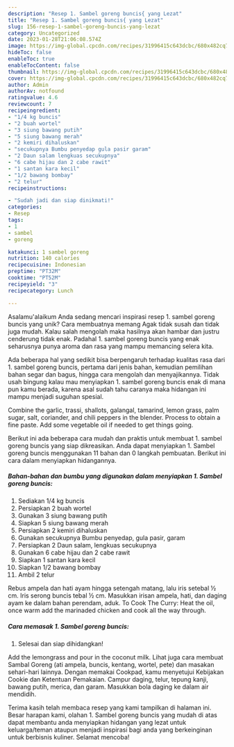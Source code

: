 ```yaml
---
description: "Resep 1. Sambel goreng buncis{ yang Lezat"
title: "Resep 1. Sambel goreng buncis{ yang Lezat"
slug: 156-resep-1-sambel-goreng-buncis-yang-lezat
category: Uncategorized
date: 2023-01-28T21:06:08.574Z
image: https://img-global.cpcdn.com/recipes/31996415c643dcbc/680x482cq70/1-sambel-goreng-buncis-foto-resep-utama.jpg
hideToc: false
enableToc: true
enableTocContent: false
thumbnail: https://img-global.cpcdn.com/recipes/31996415c643dcbc/680x482cq70/1-sambel-goreng-buncis-foto-resep-utama.jpg
cover: https://img-global.cpcdn.com/recipes/31996415c643dcbc/680x482cq70/1-sambel-goreng-buncis-foto-resep-utama.jpg
author: Admin
authorAv: notfound
ratingvalue: 4.6
reviewcount: 7
recipeingredient:
- "1/4 kg buncis"
- "2 buah wortel"
- "3 siung bawang putih"
- "5 siung bawang merah"
- "2 kemiri dihaluskan"
- "secukupnya Bumbu penyedap gula pasir garam"
- "2 Daun salam lengkuas secukupnya"
- "6 cabe hijau dan 2 cabe rawit"
- "1 santan kara kecil"
- "1/2 bawang bombay"
- "2 telur"
recipeinstructions:

- "Sudah jadi dan siap dinikmati!"
categories:
- Resep
tags:
- 1
- sambel
- goreng

katakunci: 1 sambel goreng 
nutrition: 140 calories
recipecuisine: Indonesian
preptime: "PT32M"
cooktime: "PT52M"
recipeyield: "3"
recipecategory: Lunch

---
```



Asalamu'alaikum Anda sedang mencari inspirasi resep 1. sambel goreng buncis yang unik? Cara membuatnya memang Agak tidak susah dan tidak juga mudah. Kalau salah mengolah maka hasilnya akan hambar dan justru cenderung tidak enak. Padahal 1. sambel goreng buncis yang enak seharusnya punya aroma dan rasa yang mampu memancing selera kita.


Ada beberapa hal yang sedikit bisa berpengaruh terhadap kualitas rasa dari 1. sambel goreng buncis, pertama dari jenis bahan, kemudian pemilihan bahan segar dan bagus, hingga cara mengolah dan menyajikannya. Tidak usah bingung kalau mau menyiapkan 1. sambel goreng buncis enak di mana pun kamu berada, karena asal sudah tahu caranya maka hidangan ini mampu menjadi suguhan spesial.

Combine the garlic, trassi, shallots, galangal, tamarind, lemon grass, palm sugar, salt, coriander, and chili peppers in the blender. Process to obtain a fine paste. Add some vegetable oil if needed to get things going.


Berikut ini ada beberapa cara mudah dan praktis untuk membuat 1. sambel goreng buncis yang siap dikreasikan. Anda dapat menyiapkan 1. Sambel goreng buncis menggunakan 11 bahan dan 0 langkah pembuatan. Berikut ini cara dalam menyiapkan hidangannya.

<!--inarticleads1-->

##### Bahan-bahan dan bumbu yang digunakan dalam menyiapkan 1. Sambel goreng buncis:

1. Sediakan 1/4 kg buncis
1. Persiapkan 2 buah wortel
1. Gunakan 3 siung bawang putih
1. Siapkan 5 siung bawang merah
1. Persiapkan 2 kemiri dihaluskan
1. Gunakan secukupnya Bumbu penyedap, gula pasir, garam
1. Persiapkan 2 Daun salam, lengkuas secukupnya
1. Gunakan 6 cabe hijau dan 2 cabe rawit
1. Siapkan 1 santan kara kecil
1. Siapkan 1/2 bawang bombay
1. Ambil 2 telur


Rebus ampela dan hati ayam hingga setengah matang, lalu iris setebal ½ cm. Iris serong buncis tebal ½ cm. Masukkan irisan ampela, hati, dan daging ayam ke dalam bahan perendam, aduk. To Cook The Curry: Heat the oil, once warm add the marinaded chicken and cook all the way through. 

<!--inarticleads2-->

##### Cara memasak 1. Sambel goreng buncis:


1. Selesai dan siap dihidangkan!

Add the lemongrass and pour in the coconut milk. Lihat juga cara membuat Sambal Goreng (ati ampela, buncis, kentang, wortel, pete) dan masakan sehari-hari lainnya. Dengan memakai Cookpad, kamu menyetujui Kebijakan Cookie dan Ketentuan Pemakaian. Campur daging, telur, tepung kanji, bawang putih, merica, dan garam. Masukkan bola daging ke dalam air mendidih. 

Terima kasih telah membaca resep yang kami tampilkan di halaman ini. Besar harapan kami, olahan 1. Sambel goreng buncis yang mudah di atas dapat membantu anda menyiapkan hidangan yang lezat untuk keluarga/teman ataupun menjadi inspirasi bagi anda yang berkeinginan untuk berbisnis kuliner. Selamat mencoba!
